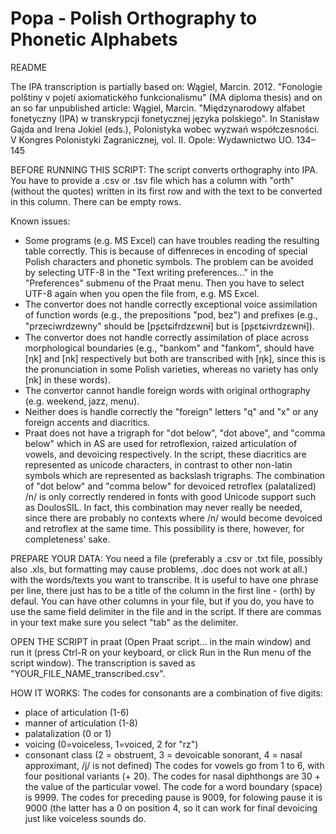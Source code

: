Popa - Polish Orthography to Phonetic Alphabets
===============================================

README

The IPA transcription is partially based on: Wągiel, Marcin. 2012.
"Fonologie polštiny v pojetí axiomatického funkcionalismu" (MA diploma
thesis) and on an so far unpublished article: Wągiel, Marcin.
"Międzynarodowy alfabet fonetyczny (IPA) w transkrypcji fonetycznej języka
polskiego". In Stanisław Gajda and Irena Jokiel (eds.), Polonistyka wobec
wyzwań współczesności. V Kongres Polonistyki Zagranicznej, vol. II.
Opole: Wydawnictwo UO. 134–145

BEFORE RUNNING THIS SCRIPT: The script converts orthography into IPA. You
have to provide a .csv or .tsv file which has a column with "orth"
(without the quotes) written in its first row and with the text to be
converted in this column. There can be empty rows.

Known issues:
* Some programs (e.g. MS Excel) can have troubles reading the resulting
table correctly. This is because of diffenreces in encoding of special
Polish characters and phonetic symbols. The problem can be avoided by
selecting UTF-8 in the "Text writing preferences..." in the "Preferences"
submenu of the Praat menu. Then you have to select UTF-8 again when you
open the file from, e.g. MS Excel.
* The convertor does not handle correctly exceptional voice assimilation
of function words (e.g., the prepositions "pod, bez") and prefixes (e.g.,
"przeciwrdzewny" should be [pʂɛtɕifrdzɛwnɨ] but is [pʂɛtɕivrdzɛwnɨ]).
* The convertor does not handle correctly assimilation of place across
morphological boundaries (e.g., "bankom" and "fankom", should have [ηk]
and [nk] respectively but both are transcribed with [ηk], since this is
the pronunciation in some Polish varieties, whereas no variety has only
[nk] in these words).
* The convertor cannot handle foreign words with original orthography
(e.g. weekend, jazz, menu).
* Neither does is handle correctly the "foreign" letters "q" and "x" or
any foreign accents and diacritics.
* Praat does not have a trigraph for "dot below", "dot above", and "comma
below" which in AS are used for retroflexion, raized articulation of
vowels, and devoicing respectively. In the script, these diacritics are
represented as unicode characters, in contrast to other non-latin symbols
which are represented as backslash trigraphs. The combination of "dot
below" and "comma below" for devoiced retroflex (palatalized) /n/ is only
correctly rendered in fonts with good Unicode support such as DoulosSIL.
In fact, this combination may never really be needed, since there are
probably no contexts where /n/ would become devoiced and retroflex at the
same time. This possibility is there, however, for completeness' sake.


PREPARE YOUR DATA:
You need a file (preferably a .csv or .txt file, possibly also .xls, but
formatting may cause problems, .doc does not work at all.) with the
words/texts you want to transcribe. It is useful to have one phrase per line,
there just has to be a title of the column in the first line - (orth) by
defaul. You can have other columns in your file, but if you do, you have to
use the same field delimiter in the file and in the script. If there are
commas in your text make sure you select "tab" as the delimiter.

OPEN THE SCRIPT in praat (Open Praat script... in the main window) and
run it (press Ctrl-R on your keyboard, or click Run in the Run menu of
the script window).
The transcription is saved as "YOUR_FILE_NAME_transcribed.csv".

HOW IT WORKS:
The codes for consonants are a combination of five digits:
* place of articulation (1-6)
* manner of articulation (1-8)
* palatalization (0 or 1)
* voicing (0=voiceless, 1=voiced, 2 for "rz")
* consonant class (2 = obstruent, 3 = devoicable sonorant, 4 = nasal
  approximant, /j/ is not defined)
The codes for vowels go from 1 to 6, with four positional variants (+ 20).
The codes for nasal diphthongs are 30 + the value of the particular vowel.
The code for a word boundary (space) is 9999.
The codes for preceding pause is 9009, for folowing pause it is 9000 (the
latter has a 0 on position 4, so it can work for final devoicing just like
voiceless sounds do.

